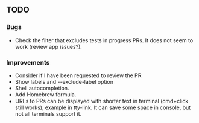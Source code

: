 ## TODO

### Bugs
- Check the filter that excludes tests in progress PRs. It does not seem to work (review app issues?).

### Improvements
- Consider if I have been requested to review the PR
- Show labels and --exclude-label option 
- Shell autocompletion.
- Add Homebrew formula.
- URLs to PRs can be displayed with shorter text in terminal (cmd+click still works), example in tty-link. It can save some space in console, but not all terminals support it.

